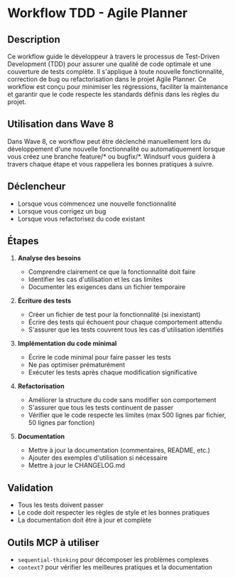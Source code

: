 # Workflow TDD - Agile Planner

## Description
Ce workflow guide le développeur à travers le processus de Test-Driven Development (TDD) pour assurer une qualité de code optimale et une couverture de tests complète. Il s'applique à toute nouvelle fonctionnalité, correction de bug ou refactorisation dans le projet Agile Planner. Ce workflow est conçu pour minimiser les régressions, faciliter la maintenance et garantir que le code respecte les standards définis dans les règles du projet.

## Utilisation dans Wave 8
Dans Wave 8, ce workflow peut être déclenché manuellement lors du développement d'une nouvelle fonctionnalité ou automatiquement lorsque vous créez une branche feature/* ou bugfix/*. Windsurf vous guidera à travers chaque étape et vous rappellera les bonnes pratiques à suivre.

## Déclencheur
- Lorsque vous commencez une nouvelle fonctionnalité
- Lorsque vous corrigez un bug
- Lorsque vous refactorisez du code existant

## Étapes
1. **Analyse des besoins**
   - Comprendre clairement ce que la fonctionnalité doit faire
   - Identifier les cas d'utilisation et les cas limites
   - Documenter les exigences dans un fichier temporaire

2. **Écriture des tests**
   - Créer un fichier de test pour la fonctionnalité (si inexistant)
   - Écrire des tests qui échouent pour chaque comportement attendu
   - S'assurer que les tests couvrent tous les cas d'utilisation identifiés

3. **Implémentation du code minimal**
   - Écrire le code minimal pour faire passer les tests
   - Ne pas optimiser prématurément
   - Exécuter les tests après chaque modification significative

4. **Refactorisation**
   - Améliorer la structure du code sans modifier son comportement
   - S'assurer que tous les tests continuent de passer
   - Vérifier que le code respecte les limites (max 500 lignes par fichier, 50 lignes par fonction)

5. **Documentation**
   - Mettre à jour la documentation (commentaires, README, etc.)
   - Ajouter des exemples d'utilisation si nécessaire
   - Mettre à jour le CHANGELOG.md

## Validation
- Tous les tests doivent passer
- Le code doit respecter les règles de style et les bonnes pratiques
- La documentation doit être à jour et complète

## Outils MCP à utiliser
- `sequential-thinking` pour décomposer les problèmes complexes
- `context7` pour vérifier les meilleures pratiques et la documentation
